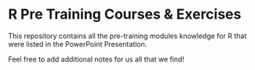 # R Pre Training Courses & Exercises
This repository contains all the pre-training modules knowledge for R that were listed
in the PowerPoint Presentation.

Feel free to add additional notes for us all that we find!
